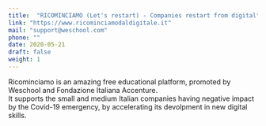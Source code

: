```yaml
---
title:  "RICOMINCIAMO (Let's restart) - Companies restart from digital"
link: "https://www.ricominciamodaldigitale.it"
mail: "support@weschool.com"
phone: ""
date: 2020-05-21
draft: false
weight: 1
---
```


Ricominciamo is an amazing free educational platform, promoted by Weschool and Fondazione Italiana Accenture.  
It supports the small and medium Italian companies having negative impact by the Covid-19 emergency, by accelerating its devolpment in new
digital skills.
